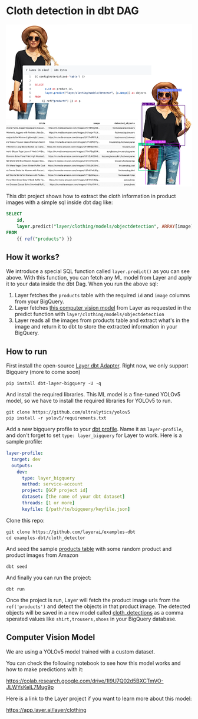 # Cloth detection in dbt DAG

![Layer Cloth Detector](assets/layer_cloth_detector.png)

This dbt project shows how to extract the cloth information in product images with a simple sql inside dbt dag like:

```sql
SELECT
    id,
    layer.predict("layer/clothing/models/objectdetection", ARRAY[image])
FROM
    {{ ref("products") }}
```

## How it works?

We introduce a special SQL function called `layer.predict()` as you can see above. With this function, you can fetch any ML model from Layer and apply it to your data inside the dbt Dag. When you run the above sql:
1. Layer fetches the `products` table with the required `id` and `image` columns from your BigQuery.
2. Layer fetches [this computer vision model](https://app.layer.ai/layer/clothing) from Layer as requested in the predict function with `layer/clothing/models/objectdetection`
3. Layer reads all the images from products table and extract what's in the image and return it to dbt to store the extracted information in your BigQuery.



## How to run

First install the open-source [Layer dbt Adapter](https://github.com/layerai/dbt-adapters). Right now, we only support Bigquery (more to come soon)

```shell
pip install dbt-layer-bigquery -U -q
```

And install the required libraries. This ML model is a fine-tuned YOLOv5 model, so we have to install the required libraries for YOLOv5 to run.

```shell
git clone https://github.com/ultralytics/yolov5
pip install -r yolov5/requirements.txt
```

Add a new bigquery profile to your [dbt profile](https://docs.getdbt.com/dbt-cli/configure-your-profile/). Name it as `layer-profile`, and don't forget to set `type: layer_bigquery` for Layer to work. Here is a sample profile:


```yaml
layer-profile:
  target: dev
  outputs:
    dev:
      type: layer_bigquery
      method: service-account
      project: [GCP project id]
      dataset: [the name of your dbt dataset]
      threads: [1 or more]
      keyfile: [/path/to/bigquery/keyfile.json]
```

Clone this repo:
```shell
git clone https://github.com/layerai/examples-dbt
cd examples-dbt/cloth_detector
```

And seed the sample [products table](seeds/products.csv) with some random product and product images from Amazon

```shell
dbt seed
```

And finally you can run the project:

```shell
dbt run
```

Once the project is run, Layer will fetch the product image urls from the `ref('products')` and detect the objects in that
product image. The detected objects will be saved in a new model called [cloth_detections](models/products/cloth_detections.sql) as a comma sperated values like `shirt,trousers,shoes` in your BigQuery database.

## Computer Vision Model

We are using a YOLOv5 model trained with a custom dataset. 

You can check the following notebook to see how this model
works and how to make predictions with it:

https://colab.research.google.com/drive/1I9U7Q02d5BXCTmVO-JLWYsKeIL7Mug9p

Here is a link to the Layer project if you want to learn more about this model:

https://app.layer.ai/layer/clothing

